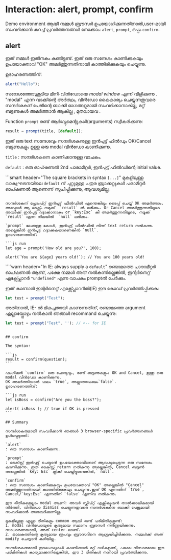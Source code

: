 # Interaction: alert, prompt, confirm
Demo environment ആയി നമ്മൾ ബ്രൗസർ ഉപയോഗിക്കുന്നതിനാൽ,user-മായി സംവദിക്കാൻ കുറച്ച് പ്രവർത്തനങ്ങൾ നോക്കാം: `alert`, `prompt`, ഒപ്പം `confirm`.

## alert

ഇത് നമ്മൾ ഇതിനകം കണ്ടിട്ടുണ്ട്. ഇത് ഒരു സന്ദേശം കാണിക്കുകയും ഉപയോക്താവ് "OK" അമർത്തുന്നതിനായി കാത്തിരിക്കുകയും ചെയ്യുന്നു.

ഉദാഹരണത്തിന്:

```js run
alert("Hello");
```

സന്ദേശത്തോടുകൂടിയ മിനി-വിൻഡോയെ *modal window* എന്ന് വിളിക്കുന്നു . "modal" എന്ന വാക്കിന്റെ അർത്ഥം, വിൻഡോ കൈകാര്യം ചെയ്യുന്നതുവരെ സന്ദർശകന് പേജിന്റെ ബാക്കി ഭാഗങ്ങളുമായി സംവദിക്കാനാകില്ല, മറ്റ് ബട്ടണുകൾ അമർത്താൻ ആകില്ല  , മുതലായവ . 

Function `prompt` രണ്ട് ആർഗ്യുമെന്റുകൾ(arguments) സ്വീകരിക്കുന്നു:

```js no-beautify
result = prompt(title, [default]);
```

ഇത് ഒരു text സന്ദേശവും സന്ദർശകനുള്ള ഇൻപുട്ട് ഫീൽഡും OK/Cancel ബട്ടണുകളും ഉള്ള ഒരു modal വിൻഡോ കാണിക്കുന്നു.

`title`
: സന്ദർശകനെ കാണിക്കാനുള്ള വാചകം.

`default`
: ഒരു ഓപ്ഷണൽ 2nd പാരാമീറ്റർ, ഇൻപുട്ട് ഫീൽഡിന്റെ initial value.

```smart header="The square brackets in syntax `[...]`"
മുകളിലുള്ള വാക്യഘടനയിലെ `default` ന് ചുറ്റുമുള്ള ചതുര ബ്രാക്കറ്റുകൾ പരാമീറ്റർ ഓപ്ഷണൽ ആണെന്ന് സൂചിപ്പിക്കുന്നു, ആവശ്യമില്ല.
```

സന്ദർശകന് പ്രോംപ്റ്റ് ഇൻപുട്ട് ഫീൽഡിൽ എന്തെങ്കിലും ടൈപ്പ് ചെയ്ത് OK അമർത്താം. അപ്പോൾ ആ ടെക്സ്ം നമുക്ക്  `result` ൽ ലഭിക്കും. Or Cancel അമർത്തുന്നതിലൂടെ അവർക്ക് ഇൻപുട്ട് റദ്ദാക്കാനാകും or `key:Esc` കീ അമർത്തുന്നതിലൂടെ, നമുക്ക് `result` എന്ന നിലയിൽ  `null` ലഭിക്കും.

`prompt` ലേക്കുള്ള കോൾ, ഇൻപുട്ട് ഫീൽഡിൽ നിന്ന് text return നൽകുന്നു. അല്ലെങ്കിൽ ഇൻപുട്ട് റദ്ദാക്കുകയാണെങ്കിൽ `null`.
ഉദാഹരണത്തിന്:

```js run
let age = prompt('How old are you?', 100);

alert(`You are ${age} years old!`); // You are 100 years old!
```

````warn header="In IE: always supply a `default`"
രണ്ടാമത്തെ പാരാമീറ്റർ ഓപ്ഷണൽ ആണ്, പക്ഷേ നമ്മൾ അത് നൽകുന്നില്ലെങ്കിൽ, ഇന്റർനെറ്റ് എക്സ്പ്ലോറർ `"undefined"` എന്ന വാചകം promptൽ ചേർക്കും.

ഇത് കാണാൻ ഇന്റർനെറ്റ് എക്സ്പ്ലോററിൽ(IE) ഈ കോഡ് പ്രവർത്തിപ്പിക്കുക:
```js run
let test = prompt("Test");
```

അതിനാൽ, IE- ൽ മികച്ചതായി കാണുന്നതിന്, രണ്ടാമത്തെ argument എല്ലായ്പ്പോഴും നൽകാൻ ഞങ്ങൾ recommand ചെയ്യുന്നു:
```js run
let test = prompt("Test", ''); // <-- for IE
```
````

## confirm

The syntax:

```js
result = confirm(question);
```

ഫംഗ്ഷൻ `confirm` ഒരു ചോദ്യവും, രണ്ട് ബട്ടണുകളും: OK and Cancel, ഉള്ള ഒരു modal വിൻഡോ കാണിക്കുന്നു.
OK അമർത്തിയാൽ ഫലം `true`, അല്ലാത്തപക്ഷം`false`.
ഉദാഹരണത്തിന്:

```js run
let isBoss = confirm("Are you the boss?");

alert( isBoss ); // true if OK is pressed
```

## Summary

സന്ദർശകരുമായി സംവദിക്കാൻ ഞങ്ങൾ 3 browser-specific പ്രവർത്തനങ്ങൾ ഉൾപ്പെടുത്തി:

`alert`
: ഒരു സന്ദേശം കാണിക്കുന്നു.

`prompt`
: ടെക്സ്റ്റ് ഇൻപുട്ട് ചെയ്യാൻ ഉപയോക്താവിനോട് ആവശ്യപ്പെടുന്ന ഒരു സന്ദേശം കാണിക്കുന്നു. ഇത് ടെക്സ്റ്റ് return നൽകുന്നു അല്ലെങ്കിൽ, Cancel ബട്ടൺ അല്ലെങ്കിൽ `key: Esc` ക്ലിക്ക് ചെയ്തിട്ടുണ്ടെങ്കിൽ,` null`.

`confirm`
: ഒരു സന്ദേശം കാണിക്കുകയും ഉപയോക്താവ് "OK" അല്ലെങ്കിൽ "Cancel" അമർത്തുന്നതിനായി കാത്തിരിക്കുകയും ചെയ്യുന്നു.ഇത് OK എന്നതിന് `true`, Cancel/`key:Esc` എന്നതിന് `false` എന്നിവ നൽകുന്നു.

ഈ രീതികളെല്ലാം modal ആണ്: അവർ സ്ക്രിപ്റ്റ് എക്സിക്യൂഷൻ താൽക്കാലികമായി നിർത്തി, വിൻഡോ dismiss ചെയ്യുന്നതുവരെ സന്ദർശകനെ ബാക്കി പേജുമായി സംവദിക്കാൻ അനുവദിക്കുന്നില്ല.

മുകളിലുള്ള എല്ലാ രീതികളും common ആയി രണ്ട് പരിമിതികളുണ്ട്:
1. modal വിൻഡോയുടെ കൃത്യമായ സ്ഥാനം ബ്രൗസർ നിർണ്ണയിക്കുന്നു. സാധാരണയായി, അത് center-ലാണ്.
2. ജാലകത്തിന്റെ കൃത്യമായ രൂപവും ബ്രൗസറിനെ ആശ്രയിച്ചിരിക്കുന്നു. നമ്മൾക്ക് അത് modify ചെയ്യാൻ കഴിയില്ല.

സന്ദർശകനുമായി ഇടപെടലുകൾ കാണിക്കാൻ മറ്റ് വഴികളുണ്ട്, പക്ഷേ നിസാരമായ ഈ പരിമിതികൾ കാര്യമാക്കുന്നില്ലെങ്കിൽ, ഈ 3 രീതികൾ നന്നായി പ്രവർത്തിക്കുന്നു.
